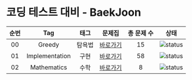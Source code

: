 # 코딩 테스트 대비 - BaekJoon



| 순번 | Tag                          | 태그                | 문제집    | 총 문제 수 |  상태             |
| :--: | :--------------------------: | :-----------------: | :------:  | :------: |:---------------:|
| 00 | Greedy | 탐욕법 | [바로가기](Solution/Greedy/README.md) | 15 | ![status][Doing] |
| 01 | Implementation | 구현 | [바로가기](Solution/Implementation/README.md) | 58 | ![status][Doing] |
| 02 | Mathematics | 수학 | [바로가기](Solution/Mathematics/README.md) | 8 | ![status][Doing] |

[DOING]: https://img.shields.io/badge/-DOING-31AE0F
